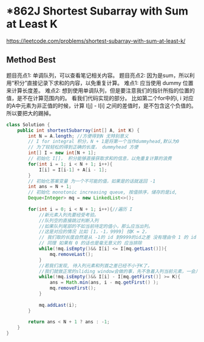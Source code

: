 # *862J Shortest Subarray with Sum at Least K
https://leetcode.com/problems/shortest-subarray-with-sum-at-least-k/

## Method Best 
题目亮点1: 单调队列，可以查看笔记相关内容。
题目亮点2: 因为是sum，所以利用“积分”直接记录下求和的内容，以免重复计算。
难点1: 应当使用 dummy 位置来计算长度差。
难点2: 想到使用单调队列，但是要注意我们的指针所指的位置的值，是不在计算范围内的。
看我们代码实现的部分。
比如第二个for中的i, i 对应的A中元素为非正值的时候，计算 I[j] - I[i] 之间的差值时，是不包含这个负值的。
所以要把大的踢掉。
```java
class Solution {
    public int shortestSubarray(int[] A, int K) {
        int N = A.length; //方便得到N 无特别意义
        // I for integral 积分，N + 1是将第一个当作dummyhead,默认为0
        // 为了较轻松的得到正确的长度， dummyhead 方便
        int[] I = new int[N + 1];
        // 初始化 I[]， 积分能够直接获取求和的信息，以免重复计算的浪费
        for(int i = 1; i < N + 1; i++){
            I[i] = I[i-1] + A[i - 1];
        }
        // 初始化答案变量 为一个不可能的值，如果是的话就返回 -1 
        int ans = N + 1;
        // 初始化 monotonic increasing queue, 按值排序，储存的是id,
        Deque<Integer> mq = new LinkedList<>();
        
        for(int i = 0; i < N + 1; i++){//遍历 I
            //新元素入列先要经受考验。
            //队列空的直接跳过判断入列
            //如果队列尾部的不如当前待定的值小，那么应当出列。
            //这是对应的情况 比如 [1，-1，9999] 找K = 2，
            // 我们取的长度自然是从 -1的 id 到9999的id之差 没有理由令 1 的 id 还在列中
            // 同理 如果有 0 的话也是毫无意义的 应当排除
            while(!mq.isEmpty()&& I[i] <= I[mq.getLast()]){
                mq.removeLast();
            }
            //若我们发现, 待入列元素和列首之差已经不小于K了，
            //我们就做正常的sliding window会做的事，先不急着入列当前元素，一会儿就入了。
            while(!mq.isEmpty()&& I[i] - I[mq.getFirst()] >= K){
                ans = Math.min(ans, i - mq.getFirst() );
                mq.removeFirst();
            }
            
            mq.addLast(i);
        }
        
        return ans < N + 1 ? ans : -1;
    }
}
```